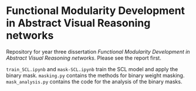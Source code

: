 # Functional Modularity Development in Abstract Visual Reasoning networks

Repository for year three dissertation *Functional Modularity Development in Abstract Visual Reasoning networks*. Please see the report first. 


`train_SCL.ipynb` and `mask-SCL.ipynb` train the SCL model and apply the binary mask. `masking.py` contains the methods for binary weight masking. `mask_analysis.py` contains the code for the analysis of the binary masks.

